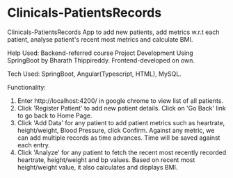 # Clinicals-PatientsRecords
Clinicals-PatientsRecords App to add new patients, add metrics w.r.t each patient, analyse patient's recent most metrics and calculate BMI. 

Help Used: Backend-referred course Project Development Using SpringBoot by Bharath Thippireddy. Frontend-developed on own.

Tech Used: SpringBoot, Angular(Typescript, HTML), MySQL.

Functionality:
1. Enter http://localhost:4200/ in google chrome to view list of all patients.
2. Click 'Register Patient' to add new patient details. Click on 'Go Back' link to go back to Home Page.
3. Click 'Add Data' for any patient to add patient metrics such as heartrate, height/weight, Blood Pressure, click Confirm. Against any metric, we can add multiple records as time advances. Time will be saved against each entry.
4. Click 'Analyze' for any patient to fetch the recent most recently recorded heartrate, height/weight and bp values. Based on recent most height/weight value, it also calculates and displays BMI.

